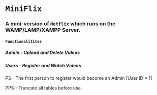 # `MiniFlix`

### A mini-version of ```Netflix``` which runs on the WAMP/LAMP/XAMPP Server.


 
#### ```Functionalitites```       

##### Admin - Upload and Delete Videos

##### Users - Register and Watch Videos

PS - The first person to register would become an Admin [User ID = 1]

PPS - Truncate all tables before use.
            
      
     
